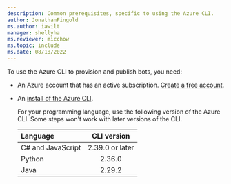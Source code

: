 ```yaml
---
description: Common prerequisites, specific to using the Azure CLI.
author: JonathanFingold
ms.author: iawilt
manager: shellyha
ms.reviewer: micchow
ms.topic: include
ms.date: 08/18/2022
---
```


To use the Azure CLI to provision and publish bots, you need:

- An Azure account that has an active subscription. [Create a free account](https://azure.microsoft.com/free/?WT.mc_id=A261C142F).
- An [install of the Azure CLI](/cli/azure/install-azure-cli).

  For your programming language, use the following version of the Azure CLI.
  Some steps won't work with later versions of the CLI.

  | Language          | CLI version     |
  |:------------------|:---------------:|
  | C# and JavaScript | 2.39.0 or later |
  | Python            | 2.36.0          |
  | Java              | 2.29.2          |
